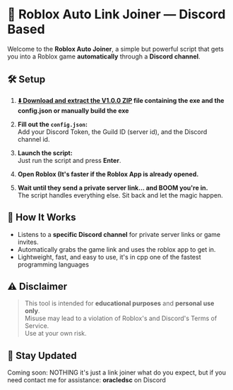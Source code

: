 # 🚀 Roblox Auto Link Joiner — Discord Based

Welcome to the **Roblox Auto Joiner**, a simple but powerful script that gets you into a Roblox game **automatically** through a **Discord channel**.

## 🛠️ Setup

1. **[⬇️ Download and extract the V1.0.0 ZIP](https://github.com/oracle-dsc/roblox-autolink-joiner/releases/download/V1.0.0/V1.0.0.zip) file containing the exe and the config.json or manually build the exe**

2. **Fill out the `config.json`:**  
   Add your Discord Token, the Guild ID (server id), and the Discord channel id.

3. **Launch the script:**  
   Just run the script and press **Enter**.

4. **Open Roblox (It's faster if the Roblox App is already opened.**

5. **Wait until they send a private server link... and BOOM you're in.**  
   The script handles everything else. Sit back and let the magic happen.

## 💬 How It Works

- Listens to a **specific Discord channel** for private server links or game invites.
- Automatically grabs the game link and uses the roblox app to get in.
- Lightweight, fast, and easy to use, it's in cpp one of the fastest programming languages

## ⚠️ Disclaimer

> This tool is intended for **educational purposes** and **personal use only**.  
> Misuse may lead to a violation of Roblox's and Discord's Terms of Service.  
> Use at your own risk.

## 🔗 Stay Updated

Coming soon: NOTHING it's just a link joiner what do you expect, but if you need contact me for assistance: **oracledsc** on Discord
